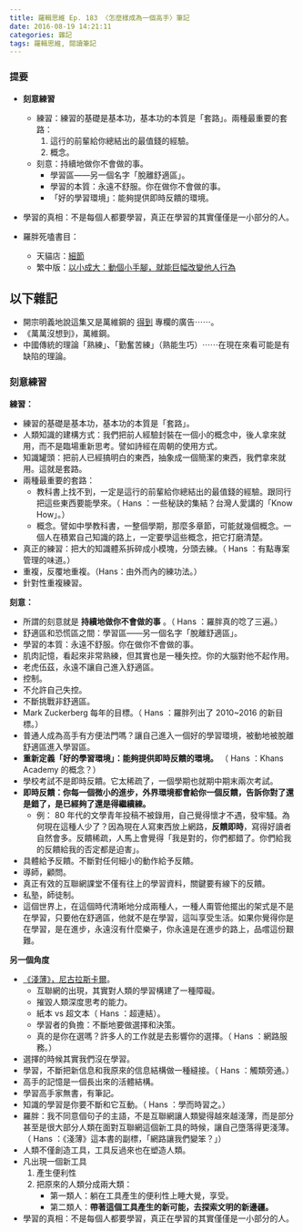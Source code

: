 ```yaml
---
title: 羅輯思維 Ep. 183 〈怎麼樣成為一個高手〉筆記
date: 2016-08-19 14:21:11
categories: 雜記
tags: 羅輯思維, 閱讀筆記
---
```


### 提要

- **刻意練習**
    - 練習：練習的基礎是基本功，基本功的本質是「套路」。兩種最重要的套路：
        1. 這行的前輩給你總結出的最值錢的經驗。
        2. 概念。
    - 刻意：持續地做你不會做的事。
        - 學習區——另一個名字「脫離舒適區」。
        - 學習的本質：永遠不舒服。你在做你不會做的事。
        - 「好的學習環境」：能夠提供即時反饋的環境。
- 學習的真相：不是每個人都要學習，真正在學習的其實僅僅是一小部分的人。

- 羅胖死嗑書目：
    - 天貓店：[細節](https://world.tmall.com/item/536906626394.htm?spm=a312a.7700824.w5003-14454271962.4.W4LnLO&id=536906626394&scene=taobao_shop)
    - 繁中版：[以小成大：動個小手腳，就能巨幅改變他人行為](http://www.books.com.tw/products/0010703399)


## 以下雜記

- 開宗明義地說這集又是萬維鋼的 [得到](https://www.igetget.com/) 專欄的廣告⋯⋯。
- 《萬萬沒想到》，萬維鋼。
- 中國傳統的理論「熟練」、「勤奮苦練」（熟能生巧）⋯⋯在現在來看可能是有缺陷的理論。

### 刻意練習

**練習：**
- 練習的基礎是基本功，基本功的本質是「套路」。
- 人類知識的建構方式：我們把前人經驗封裝在一個小的概念中，後人拿來就用，而不是臨場重新思考。譬如詩經在周朝的使用方式。
- 知識罐頭：把前人已經搞明白的東西，抽象成一個簡潔的東西，我們拿來就用。這就是套路。
- 兩種最重要的套路：
    - 教科書上找不到，一定是這行的前輩給你總結出的最值錢的經驗。跟同行把這些東西要能學來。（ Hans ：一些秘訣的集結？台灣人愛講的「Know How」。）
    - 概念。譬如中學教科書，一整個學期，那麼多章節，可能就幾個概念。一個人在積累自己知識的路上，一定要學這些概念，把它打磨清楚。
- 真正的練習：把大的知識體系拆碎成小模塊，分頭去練。（ Hans ：有點專案管理的味道。）
- 重複，反覆地重複。（Hans：由外而內的練功法。）
- 針對性重複練習。

**刻意：**
- 所謂的刻意就是 **持續地做你不會做的事** 。（ Hans ：羅胖真的唸了三遍。）
- 舒適區和恐慌區之間：學習區——另一個名字「脫離舒適區」。
- 學習的本質：永遠不舒服。你在做你不會做的事。
- 肌肉記憶，看起來非常熟練，但其實也是一種失控。你的大腦對他不起作用。
- 老虎伍茲，永遠不讓自己進入舒適區。
- 控制。
- 不允許自己失控。
- 不斷挑戰非舒適區。
- Mark Zuckerberg 每年的目標。（ Hans ：羅胖列出了 2010~2016 的新目標。）
- 普通人成為高手有方便法門嗎？讓自己進入一個好的學習環境，被動地被脫離舒適區進入學習區。
- **重新定義「好的學習環境」：能夠提供即時反饋的環境。** （ Hans ：Khans Academy 的概念？）
- 學校考試不是即時反饋。它太稀疏了，一個學期也就期中期末兩次考試。
- **即時反饋：你每一個微小的進步，外界環境都會給你一個反饋，告訴你對了還是錯了，是已經夠了還是得繼續練。**
    - 例： 80 年代的文學青年投稿不被錄用，自己覺得懷才不遇，發牢騷。為何現在這種人少了？因為現在人寫東西放上網路，**反饋即時**，寫得好讀者自然會多。反饋稀疏，人馬上會覺得「我是對的，你們都錯了。你們給我的反饋給我的否定都是迫害」。
- 具體給予反饋。不斷對任何細小的動作給予反饋。
- 導師，顧問。
- 真正有效的互聯網課堂不僅有往上的學習資料，關鍵要有線下的反饋。
- 私塾，師徒制。
- 這個世界上，在這個時代清晰地分成兩種人，一種人甭管他擺出的架式是不是在學習，只要他在舒適區，他就不是在學習，這叫享受生活。如果你覺得你是在學習，是在進步，永遠沒有什麼樂子，你永遠是在進步的路上，品嚐這份艱難。

**另一個角度**
- [《淺薄》，尼古拉斯卡爾](http://www.books.com.tw/products/0010680515)。
    - 互聯網的出現，其實對人類的學習構建了一種障礙。
    - 摧毀人類深度思考的能力。
    - 紙本 vs 超文本（ Hans ：超連結）。
    - 學習者的負擔：不斷地要做選擇和決策。
    - 真的是你在選嗎？許多人的工作就是去影響你的選擇。（ Hans ：網路服務。）
- 選擇的時候其實我們沒在學習。
- 學習，不斷把新信息和我原來的信息結構做一種縫接。（ Hans ：觸類旁通。）
- 高手的記憶是一個長出來的活體結構。
- 學習高手家無書，有筆記。
- 知識的學習是你要不斷和它互動。（ Hans ：學而時習之。）
- 羅胖：我不同意個句子的主語，不是互聯網讓人類變得越來越淺薄，而是部分甚至是很大部分人類在面對互聯網這個新工具的時候，讓自己墮落得更淺薄。（ Hans ：《淺薄》這本書的副標，「網路讓我們變笨？」）
- 人類不僅創造工具，工具反過來也在塑造人類。
- 凡出現一個新工具
    1. 產生便利性
    2. 把原來的人類分成兩大類：
        - 第一類人：躺在工具產生的便利性上睡大覺，享受。
        - 第二類人：**帶著這個工具產生的新可能，去探索文明的新邊疆。**
- 學習的真相：不是每個人都要學習，真正在學習的其實僅僅是一小部分的人。

